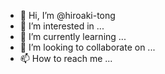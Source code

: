 - 👋 Hi, I’m @hiroaki-tong
- 👀 I’m interested in ...
- 🌱 I’m currently learning ...
- 💞️ I’m looking to collaborate on ...
- 📫 How to reach me ...

<!---
hiroaki-tong/hiroaki-tong is a ✨ special ✨ repository because its `README.md` (this file) appears on your GitHub profile.
You can click the Preview link to take a look at your changes.
--->
